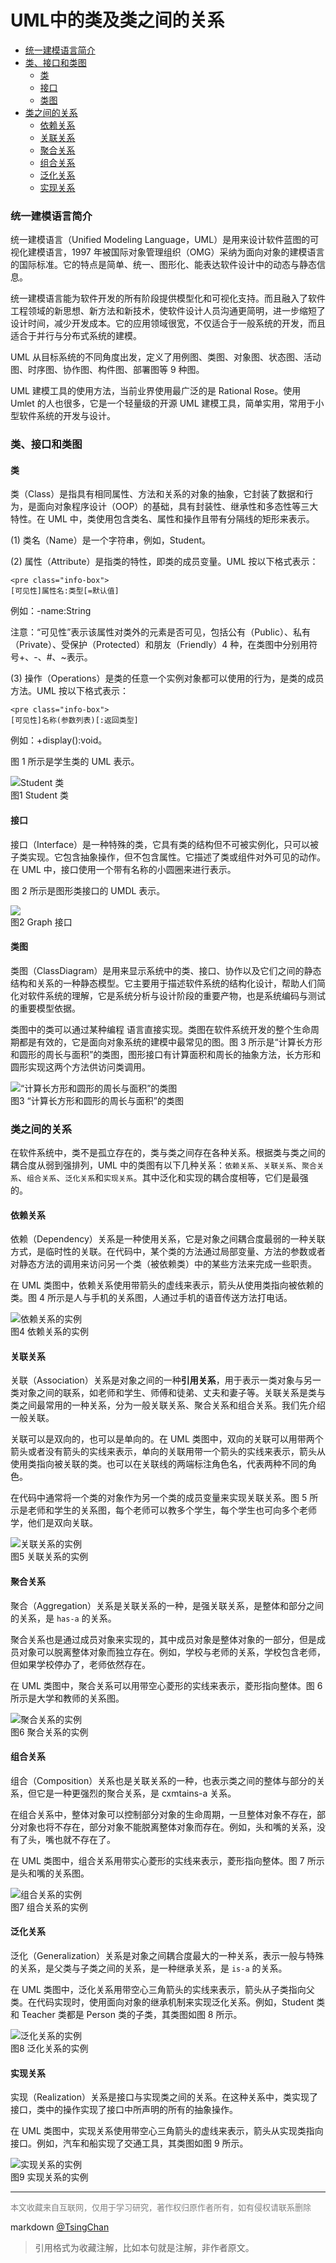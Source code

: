 UML中的类及类之间的关系
===============

- [统一建模语言简介](#统一建模语言简介)
- [类、接口和类图](#类接口和类图)
    - [类](#类)
    - [接口](#接口)
    - [类图](#类图)
- [类之间的关系](#类之间的关系)
    - [依赖关系](#依赖关系)
    - [关联关系](#关联关系)
    - [聚合关系](#聚合关系)
    - [组合关系](#组合关系)
    - [泛化关系](#泛化关系)
    - [实现关系](#实现关系)


### 统一建模语言简介

统一建模语言（Unified Modeling Language，UML）是用来设计软件蓝图的可视化建模语言，1997 年被国际对象管理组织（OMG）采纳为面向对象的建模语言的国际标准。它的特点是简单、统一、图形化、能表达软件设计中的动态与静态信息。  

统一建模语言能为软件开发的所有阶段提供模型化和可视化支持。而且融入了软件工程领域的新思想、新方法和新技术，使软件设计人员沟通更简明，进一步缩短了设计时间，减少开发成本。它的应用领域很宽，不仅适合于一般系统的开发，而且适合于并行与分布式系统的建模。  

UML 从目标系统的不同角度出发，定义了用例图、类图、对象图、状态图、活动图、时序图、协作图、构件图、部署图等 9 种图。  

UML 建模工具的使用方法，当前业界使用最广泛的是 Rational Rose。使用 Umlet 的人也很多，它是一个轻量级的开源 UML 建模工具，简单实用，常用于小型软件系统的开发与设计。 

### 类、接口和类图


#### 类

类（Class）是指具有相同属性、方法和关系的对象的抽象，它封装了数据和行为，是面向对象程序设计（OOP）的基础，具有封装性、继承性和多态性等三大特性。在 UML 中，类使用包含类名、属性和操作且带有分隔线的矩形来表示。  

(1) 类名（Name）是一个字符串，例如，Student。  

(2) 属性（Attribute）是指类的特性，即类的成员变量。UML 按以下格式表示： 

```
<pre class="info-box">
[可见性]属性名:类型[=默认值]
```
例如：-name:String  

注意：“可见性”表示该属性对类外的元素是否可见，包括公有（Public）、私有（Private）、受保护（Protected）和朋友（Friendly）4 种，在类图中分别用符号+、-、#、~表示。  

(3) 操作（Operations）是类的任意一个实例对象都可以使用的行为，是类的成员方法。UML 按以下格式表示： 

```
<pre class="info-box">
[可见性]名称(参数列表)[:返回类型]
```
例如：+display():void。  

图 1 所示是学生类的 UML 表示。  

![Student 类](http://c.biancheng.net/uploads/allimg/181112/3-1Q1121K933555.gif)  
图1 Student 类

#### 接口

接口（Interface）是一种特殊的类，它具有类的结构但不可被实例化，只可以被子类实现。它包含抽象操作，但不包含属性。它描述了类或组件对外可见的动作。在 UML 中，接口使用一个带有名称的小圆圈来进行表示。  

图 2 所示是图形类接口的 UMDL 表示。  

![](http://c.biancheng.net//uploads/allimg/181112/3-1Q1121K9493J.gif)  
图2 Graph 接口

#### 类图

类图（ClassDiagram）是用来显示系统中的类、接口、协作以及它们之间的静态结构和关系的一种静态模型。它主要用于描述软件系统的结构化设计，帮助人们简化对软件系统的理解，它是系统分析与设计阶段的重要产物，也是系统编码与测试的重要模型依据。  

类图中的类可以通过某种编程 语言直接实现。类图在软件系统开发的整个生命周期都是有效的，它是面向对象系统的建模中最常见的图。图 3 所示是“计算长方形和圆形的周长与面积”的类图，图形接口有计算面积和周长的抽象方法，长方形和圆形实现这两个方法供访问类调用。  

![“计算长方形和圆形的周长与面积”的类图](http://c.biancheng.net/uploads/allimg/181112/3-1Q1121P6195T.gif)  
图3 “计算长方形和圆形的周长与面积”的类图

### 类之间的关系


在软件系统中，类不是孤立存在的，类与类之间存在各种关系。根据类与类之间的耦合度从弱到强排列，UML 中的类图有以下几种关系：`依赖关系`、`关联关系`、`聚合关系`、`组合关系`、`泛化关系`和`实现关系`。其中泛化和实现的耦合度相等，它们是最强的。

#### 依赖关系

依赖（Dependency）关系是一种使用关系，它是对象之间耦合度最弱的一种关联方式，是临时性的关联。在代码中，某个类的方法通过局部变量、方法的参数或者对静态方法的调用来访问另一个类（被依赖类）中的某些方法来完成一些职责。  

在 UML 类图中，依赖关系使用带箭头的虚线来表示，箭头从使用类指向被依赖的类。图 4 所示是人与手机的关系图，人通过手机的语音传送方法打电话。  

![依赖关系的实例](http://c.biancheng.net/uploads/allimg/181112/3-1Q1121PA2Y5.gif)  
图4 依赖关系的实例

#### 关联关系

关联（Association）关系是对象之间的一种**引用关系**，用于表示一类对象与另一类对象之间的联系，如老师和学生、师傅和徒弟、丈夫和妻子等。关联关系是类与类之间最常用的一种关系，分为一般关联关系、聚合关系和组合关系。我们先介绍一般关联。  

关联可以是双向的，也可以是单向的。在 UML 类图中，双向的关联可以用带两个箭头或者没有箭头的实线来表示，单向的关联用带一个箭头的实线来表示，箭头从使用类指向被关联的类。也可以在关联线的两端标注角色名，代表两种不同的角色。  

在代码中通常将一个类的对象作为另一个类的成员变量来实现关联关系。图 5 所示是老师和学生的关系图，每个老师可以教多个学生，每个学生也可向多个老师学，他们是双向关联。  

![关联关系的实例](http://c.biancheng.net/uploads/allimg/181112/3-1Q1121Q5115Q.gif)  
图5 关联关系的实例

#### 聚合关系

聚合（Aggregation）关系是关联关系的一种，是强关联关系，是整体和部分之间的关系，是 `has-a` 的关系。  

聚合关系也是通过成员对象来实现的，其中成员对象是整体对象的一部分，但是成员对象可以脱离整体对象而独立存在。例如，学校与老师的关系，学校包含老师，但如果学校停办了，老师依然存在。  

在 UML 类图中，聚合关系可以用带空心菱形的实线来表示，菱形指向整体。图 6 所示是大学和教师的关系图。  

![聚合关系的实例](http://c.biancheng.net/uploads/allimg/181112/3-1Q1121Q541410.gif)  
图6 聚合关系的实例

#### 组合关系

组合（Composition）关系也是关联关系的一种，也表示类之间的整体与部分的关系，但它是一种更强烈的聚合关系，是 cxmtains-a 关系。  

在组合关系中，整体对象可以控制部分对象的生命周期，一旦整体对象不存在，部分对象也将不存在，部分对象不能脱离整体对象而存在。例如，头和嘴的关系，没有了头，嘴也就不存在了。  

在 UML 类图中，组合关系用带实心菱形的实线来表示，菱形指向整体。图 7 所示是头和嘴的关系图。  

![组合关系的实例](http://c.biancheng.net/uploads/allimg/181112/3-1Q1121QFD27.gif)  
图7 组合关系的实例

#### 泛化关系

泛化（Generalization）关系是对象之间耦合度最大的一种关系，表示一般与特殊的关系，是父类与子类之间的关系，是一种继承关系，是 `is-a` 的关系。  

在 UML 类图中，泛化关系用带空心三角箭头的实线来表示，箭头从子类指向父类。在代码实现时，使用面向对象的继承机制来实现泛化关系。例如，Student 类和 Teacher 类都是 Person 类的子类，其类图如图 8 所示。  

![泛化关系的实例](http://c.biancheng.net/uploads/allimg/181112/3-1Q1121Q62C57.gif)  
图8 泛化关系的实例

#### 实现关系

实现（Realization）关系是接口与实现类之间的关系。在这种关系中，类实现了接口，类中的操作实现了接口中所声明的所有的抽象操作。  

在 UML 类图中，实现关系使用带空心三角箭头的虚线来表示，箭头从实现类指向接口。例如，汽车和船实现了交通工具，其类图如图 9 所示。  

![实现关系的实例](http://c.biancheng.net/uploads/allimg/181112/3-1Q1121QI4317.gif)  
图9 实现关系的实例


----
<font size=2 color='grey'>本文收藏来自互联网，仅用于学习研究，著作权归原作者所有，如有侵权请联系删除</font>

markdown [@TsingChan](http://www.9ong.com/) 

> 引用格式为收藏注解，比如本句就是注解，非作者原文。

